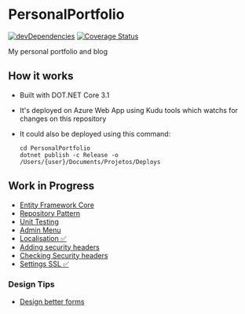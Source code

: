# PersonalPortfolio

 [![devDependencies](https://travis-ci.org/fontiana/Personal-Portfolio.svg?branch=master)](https://api.travis-ci.org/fontiana/PersonalPortfolio.svg?branch=master)
 [![Coverage Status](https://coveralls.io/repos/github/fontiana/personal-portfolio/badge.svg?branch=master)](https://coveralls.io/github/fontiana/personal-portfolio?branch=master)

My personal portfolio and blog

## How it works

- Built with DOT.NET Core 3.1
- It's deployed on Azure Web App using Kudu tools which watchs for changes on this repository
- It could also be deployed using this command:

   ```shell
   cd PersonalPortfolio
   dotnet publish -c Release -o /Users/{user}/Documents/Projetos/Deploys
   ```

## Work in Progress

- [Entity Framework Core](https://docs.microsoft.com/en-us/aspnet/core/data/ef-rp/intro?view=aspnetcore-3.1&tabs=visual-studio)
- [Repository Pattern](https://codewithshadman.com/repository-pattern-csharp/)
- [Unit Testing](https://docs.microsoft.com/pt-br/aspnet/core/mvc/controllers/testing?view=aspnetcore-3.1)
- [Admin Menu](https://bootstrapious.com/p/bootstrap-sidebar)
- [Localisation :white_check_mark:](https://andrewlock.net/adding-localisation-to-an-asp-net-core-application/)
- [Adding security headers](https://andrewlock.net/adding-default-security-headers-in-asp-net-core/)
- [Checking Security headers](https://securityheaders.com/?q=www.victorfontana.com.br&followRedirects=on)
- [Settings SSL :white_check_mark:](https://rajbos.github.io/blog/2019/08/27/LetsEncrypt-Windows)

### Design Tips

- [Design better forms](https://uxdesign.cc/design-better-forms-96fadca0f49c)
